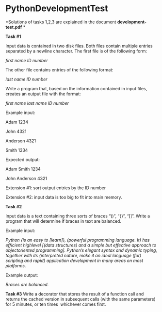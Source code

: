 # PythonDevelopmentTest
*Solutions of tasks 1,2,3  are explained in the document **development-test.pdf** *

**Task #1**

Input data is contained in two disk files. Both files contain multiple entries separated by a
newline character. The first file is of the following form:

*first name    ID number*
  
The other file contains entries of the following format:
  
*last name    ID number*
  
Write a program that, based on the information contained in input files, creates an output file
with the format:
  
*first name     last name     ID number*
  
Example input:
  
Adam 1234
  
John 4321

Anderson 4321

Smith 1234

Expected output:

Adam Smith 1234

John Anderson 4321

Extension #1: sort output entries by the ID number

Extension #2: input data is too big to fit into main memory.



**Task #2**

Input data is a text containing three sorts of braces “()”, “{}”, “[]”. Write a program that will
determine if braces in text are balanced.

Example input:

*Python {is an easy to [learn]}, (powerful programming language. It)
has efficient high­level [(data structures) and a simple but
effective approach to object­oriented programming]. Python’s elegant
syntax and dynamic typing, together with its {interpreted nature,
make it an ideal language (for) scripting and rapid} application
development in many areas on most platforms.*

Example output:

*Braces are balanced.*

**Task #3**
Write a decorator that stores the result of a function call and returns the cached version in
subsequent calls (with the same parameters) for 5 minutes, or ten times ­­ whichever comes
first.
